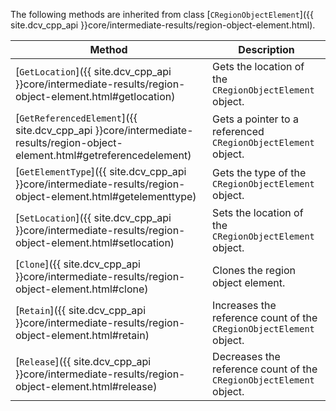 
The following methods are inherited from class [`CRegionObjectElement`]({{ site.dcv_cpp_api }}core/intermediate-results/region-object-element.html).

| Method | Description |
|--------|-------------|
| [`GetLocation`]({{ site.dcv_cpp_api }}core/intermediate-results/region-object-element.html#getlocation) | Gets the location of the `CRegionObjectElement` object. |
| [`GetReferencedElement`]({{ site.dcv_cpp_api }}core/intermediate-results/region-object-element.html#getreferencedelement) | Gets a pointer to a referenced `CRegionObjectElement` object. |
| [`GetElementType`]({{ site.dcv_cpp_api }}core/intermediate-results/region-object-element.html#getelementtype) | Gets the type of the `CRegionObjectElement` object. |
| [`SetLocation`]({{ site.dcv_cpp_api }}core/intermediate-results/region-object-element.html#setlocation) | Sets the location of the `CRegionObjectElement` object. |
| [`Clone`]({{ site.dcv_cpp_api }}core/intermediate-results/region-object-element.html#clone) | Clones the region object element. |
| [`Retain`]({{ site.dcv_cpp_api }}core/intermediate-results/region-object-element.html#retain) | Increases the reference count of the `CRegionObjectElement` object. |
| [`Release`]({{ site.dcv_cpp_api }}core/intermediate-results/region-object-element.html#release) | Decreases the reference count of the `CRegionObjectElement` object. |

